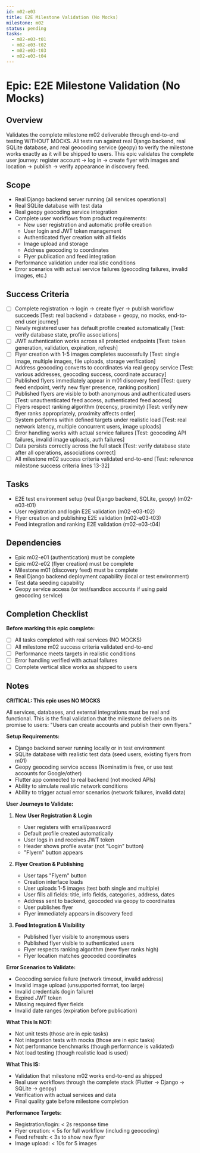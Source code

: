 ```yaml
---
id: m02-e03
title: E2E Milestone Validation (No Mocks)
milestone: m02
status: pending
tasks:
  - m02-e03-t01
  - m02-e03-t02
  - m02-e03-t03
  - m02-e03-t04
---
```


# Epic: E2E Milestone Validation (No Mocks)

## Overview
Validates the complete milestone m02 deliverable through end-to-end testing WITHOUT MOCKS. All tests run against real Django backend, real SQLite database, and real geocoding service (geopy) to verify the milestone works exactly as it will be shipped to users. This epic validates the complete user journey: register account → log in → create flyer with images and location → publish → verify appearance in discovery feed.

## Scope
- Real Django backend server running (all services operational)
- Real SQLite database with test data
- Real geopy geocoding service integration
- Complete user workflows from product requirements:
  - New user registration and automatic profile creation
  - User login and JWT token management
  - Authenticated flyer creation with all fields
  - Image upload and storage
  - Address geocoding to coordinates
  - Flyer publication and feed integration
- Performance validation under realistic conditions
- Error scenarios with actual service failures (geocoding failures, invalid images, etc.)

## Success Criteria
- [ ] Complete registration → login → create flyer → publish workflow succeeds [Test: real backend + database + geopy, no mocks, end-to-end user journey]
- [ ] Newly registered user has default profile created automatically [Test: verify database state, profile associations]
- [ ] JWT authentication works across all protected endpoints [Test: token generation, validation, expiration, refresh]
- [ ] Flyer creation with 1-5 images completes successfully [Test: single image, multiple images, file uploads, storage verification]
- [ ] Address geocoding converts to coordinates via real geopy service [Test: various addresses, geocoding success, coordinate accuracy]
- [ ] Published flyers immediately appear in m01 discovery feed [Test: query feed endpoint, verify new flyer presence, ranking position]
- [ ] Published flyers are visible to both anonymous and authenticated users [Test: unauthenticated feed access, authenticated feed access]
- [ ] Flyers respect ranking algorithm (recency, proximity) [Test: verify new flyer ranks appropriately, proximity affects order]
- [ ] System performs within defined targets under realistic load [Test: real network latency, multiple concurrent users, image uploads]
- [ ] Error handling works with actual service failures [Test: geocoding API failures, invalid image uploads, auth failures]
- [ ] Data persists correctly across the full stack [Test: verify database state after all operations, associations correct]
- [ ] All milestone m02 success criteria validated end-to-end [Test: reference milestone success criteria lines 13-32]

## Tasks
- E2E test environment setup (real Django backend, SQLite, geopy) (m02-e03-t01)
- User registration and login E2E validation (m02-e03-t02)
- Flyer creation and publishing E2E validation (m02-e03-t03)
- Feed integration and ranking E2E validation (m02-e03-t04)

## Dependencies
- Epic m02-e01 (authentication) must be complete
- Epic m02-e02 (flyer creation) must be complete
- Milestone m01 (discovery feed) must be complete
- Real Django backend deployment capability (local or test environment)
- Test data seeding capability
- Geopy service access (or test/sandbox accounts if using paid geocoding service)

## Completion Checklist
**Before marking this epic complete:**
- [ ] All tasks completed with real services (NO MOCKS)
- [ ] All milestone m02 success criteria validated end-to-end
- [ ] Performance meets targets in realistic conditions
- [ ] Error handling verified with actual failures
- [ ] Complete vertical slice works as shipped to users

## Notes
**CRITICAL: This epic uses NO MOCKS**

All services, databases, and external integrations must be real and functional. This is the final validation that the milestone delivers on its promise to users: "Users can create accounts and publish their own flyers."

**Setup Requirements:**
- Django backend server running locally or in test environment
- SQLite database with realistic test data (seed users, existing flyers from m01)
- Geopy geocoding service access (Nominatim is free, or use test accounts for Google/other)
- Flutter app connected to real backend (not mocked APIs)
- Ability to simulate realistic network conditions
- Ability to trigger actual error scenarios (network failures, invalid data)

**User Journeys to Validate:**

1. **New User Registration & Login**
   - User registers with email/password
   - Default profile created automatically
   - User logs in and receives JWT token
   - Header shows profile avatar (not "Login" button)
   - "Flyern" button appears

2. **Flyer Creation & Publishing**
   - User taps "Flyern" button
   - Creation interface loads
   - User uploads 1-5 images (test both single and multiple)
   - User fills all fields: title, info fields, categories, address, dates
   - Address sent to backend, geocoded via geopy to coordinates
   - User publishes flyer
   - Flyer immediately appears in discovery feed

3. **Feed Integration & Visibility**
   - Published flyer visible to anonymous users
   - Published flyer visible to authenticated users
   - Flyer respects ranking algorithm (new flyer ranks high)
   - Flyer location matches geocoded coordinates

**Error Scenarios to Validate:**
- Geocoding service failure (network timeout, invalid address)
- Invalid image upload (unsupported format, too large)
- Invalid credentials (login failure)
- Expired JWT token
- Missing required flyer fields
- Invalid date ranges (expiration before publication)

**What This Is NOT:**
- Not unit tests (those are in epic tasks)
- Not integration tests with mocks (those are in epic tasks)
- Not performance benchmarks (though performance is validated)
- Not load testing (though realistic load is used)

**What This IS:**
- Validation that milestone m02 works end-to-end as shipped
- Real user workflows through the complete stack (Flutter → Django → SQLite → geopy)
- Verification with actual services and data
- Final quality gate before milestone completion

**Performance Targets:**
- Registration/login: < 2s response time
- Flyer creation: < 5s for full workflow (including geocoding)
- Feed refresh: < 3s to show new flyer
- Image upload: < 10s for 5 images
